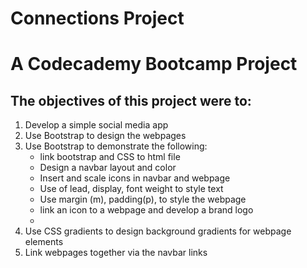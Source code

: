 Connections Project
===================
A Codecademy Bootcamp Project
======================
The objectives of this project were to:
-----------------------------
1. Develop a simple social media app
2. Use Bootstrap to design the webpages
3. Use Bootstrap to demonstrate the following:
   * link bootstrap and CSS to html file
   * Design a navbar layout and color
   * Insert and scale icons in navbar and webpage
   * Use of lead, display, font weight to style text
   * Use margin (m), padding(p), to style the webpage
   * link an icon to a webpage and develop a brand logo
   * 
4. Use CSS gradients to design background gradients for webpage elements
5. Link webpages together via the navbar links
